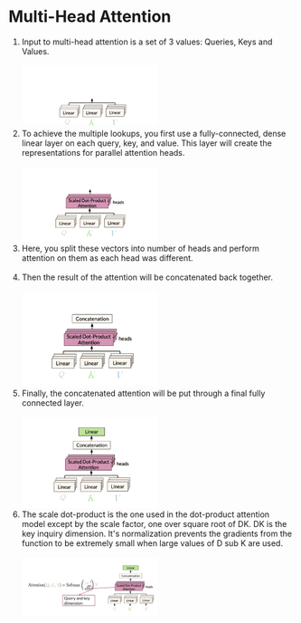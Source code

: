 # Multi-Head Attention

1. Input to multi-head attention is a set of 3 values: Queries, Keys and Values.<br><br>
<img src="../images/26. step -1 .png" width="50%"></img><br>
2. To achieve the multiple lookups, you first use a fully-connected, dense linear layer on each query, key, and value. This layer will create the representations for parallel attention heads. <br><br>
<img src="../images/27. step - 2.png" width="50%"></img><br>
3. Here, you split these vectors into number of heads and perform attention on them as each head was different.<br><br>
4. Then the result of the attention will be concatenated back together.<br><br>
<img src="../images/28. step - 3.png" width="50%"></img><br>
5. Finally, the concatenated attention will be put through a final fully connected layer.<br><br>
<img src="../images/29. step - 4.png" width="50%"></img><br>
6. The scale dot-product is the one used in the dot-product attention model except by the scale factor, one over square root of DK. DK is the key inquiry dimension. It's normalization prevents the gradients from the function to be extremely small when large values of D sub K are used.<br><br>
<img src="../images/30. step - 5.png" width="50%"></img><br>
